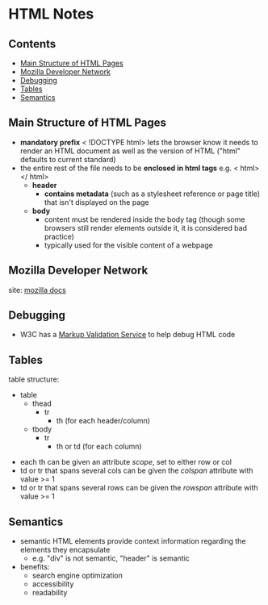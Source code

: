 # HTML Notes

## Contents
<!-- no toc -->
- [Main Structure of HTML Pages](#mainstructure)
- [Mozilla Developer Network](#mdn)
- [Debugging](#debugging)
- [Tables](#tables)
- [Semantics](#semantics)

## <a id="mainstructure">Main Structure of HTML Pages</a>
- __mandatory prefix__ < !DOCTYPE html> lets the browser know it needs to render an HTML document as well as the version of HTML ("html" defaults to current standard)
- the entire rest of the file needs to be __enclosed in html tags__ e.g. < html> </ html>
  - __header__ 
    - __contains metadata__ (such as a stylesheet reference or page title) that isn't displayed on the page
  - __body__
    - content must be rendered inside the body tag (though some browsers still render elements outside it, it is considered bad practice)
    - typically used for the visible content of a webpage

## <a id="mdn">Mozilla Developer Network</a>
site: [mozilla docs](https://developer.mozilla.org/en-US/)

## <a id="debugging">Debugging</a>
- W3C has a [Markup Validation Service](https://validator.w3.org/) to help debug HTML code

## <a id="tables">Tables</a>
table structure:
- table
  - thead
    - tr
      - th (for each header/column)
  - tbody
    - tr
      - th or td (for each column)
<!-- end of table structure --> 
- each th can be given an attribute *scope*, set to either row or col
- td or tr that spans several cols can be given the *colspan* attribute with value >= 1
- td or tr that spans several rows can be given the *rowspan* attribute with value >= 1

## <a id="semantics">Semantics</a>
- semantic HTML elements provide context information regarding the elements they encapsulate
  - e.g. "div" is not semantic, "header" is semantic
- benefits:
  - search engine optimization
  - accessibility
  - readability